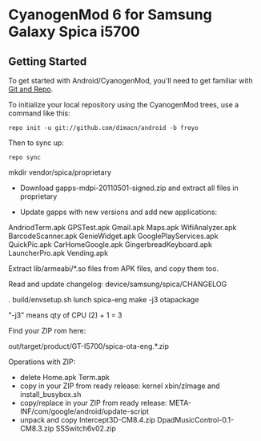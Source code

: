 CyanogenMod 6 for Samsung Galaxy Spica i5700
===========

Getting Started
---------------

To get started with Android/CyanogenMod, you'll need to get
familiar with [Git and Repo](http://source.android.com/download/using-repo).

To initialize your local repository using the CyanogenMod trees, use a command like this:

    repo init -u git://github.com/dimacn/android -b froyo

Then to sync up:

    repo sync

mkdir vendor/spica/proprietary
    
- Download gapps-mdpi-20110501-signed.zip and extract all files in proprietary

- Update gapps with new versions and add new applications:

AndriodTerm.apk     GPSTest.apk              Gmail.apk               Maps.apk      WifiAnalyzer.apk
BarcodeScanner.apk  GenieWidget.apk          GooglePlayServices.apk  QuickPic.apk
CarHomeGoogle.apk   GingerbreadKeyboard.apk  LauncherPro.apk         Vending.apk

Extract lib/armeabi/*.so files from APK files, and copy them too.


Read and update changelog: device/samsung/spica/CHANGELOG


. build/envsetup.sh
lunch spica-eng
make -j3 otapackage

"-j3" means qty of CPU (2) + 1 = 3


Find your ZIP rom here:

out/target/product/GT-I5700/spica-ota-eng.*.zip

Operations with ZIP:

* delete Home.apk Term.apk
* copy in your ZIP from ready release: kernel xbin/zImage and install_busybox.sh
* copy/replace in your ZIP from ready release: META-INF/com/google/android/update-script
* unpack and copy Intercept3D-CM8.4.zip DpadMusicControl-0.1-CM8.3.zip SSSwitch6v02.zip
